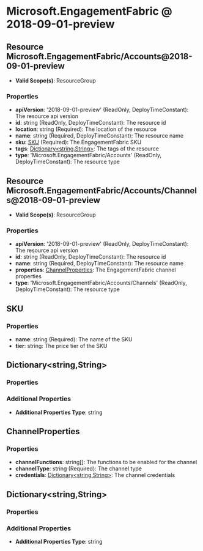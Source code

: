 # Microsoft.EngagementFabric @ 2018-09-01-preview

## Resource Microsoft.EngagementFabric/Accounts@2018-09-01-preview
* **Valid Scope(s)**: ResourceGroup
### Properties
* **apiVersion**: '2018-09-01-preview' (ReadOnly, DeployTimeConstant): The resource api version
* **id**: string (ReadOnly, DeployTimeConstant): The resource id
* **location**: string (Required): The location of the resource
* **name**: string (Required, DeployTimeConstant): The resource name
* **sku**: [SKU](#sku) (Required): The EngagementFabric SKU
* **tags**: [Dictionary<string,String>](#dictionarystringstring): The tags of the resource
* **type**: 'Microsoft.EngagementFabric/Accounts' (ReadOnly, DeployTimeConstant): The resource type

## Resource Microsoft.EngagementFabric/Accounts/Channels@2018-09-01-preview
* **Valid Scope(s)**: ResourceGroup
### Properties
* **apiVersion**: '2018-09-01-preview' (ReadOnly, DeployTimeConstant): The resource api version
* **id**: string (ReadOnly, DeployTimeConstant): The resource id
* **name**: string (Required, DeployTimeConstant): The resource name
* **properties**: [ChannelProperties](#channelproperties): The EngagementFabric channel properties
* **type**: 'Microsoft.EngagementFabric/Accounts/Channels' (ReadOnly, DeployTimeConstant): The resource type

## SKU
### Properties
* **name**: string (Required): The name of the SKU
* **tier**: string: The price tier of the SKU

## Dictionary<string,String>
### Properties
### Additional Properties
* **Additional Properties Type**: string

## ChannelProperties
### Properties
* **channelFunctions**: string[]: The functions to be enabled for the channel
* **channelType**: string (Required): The channel type
* **credentials**: [Dictionary<string,String>](#dictionarystringstring): The channel credentials

## Dictionary<string,String>
### Properties
### Additional Properties
* **Additional Properties Type**: string

